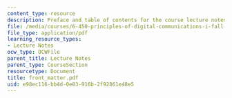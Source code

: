 ```yaml
---
content_type: resource
description: Preface and table of contents for the course lecture notes.
file: /media/courses/6-450-principles-of-digital-communications-i-fall-2006/e98ec116bb4d0e83916b2f92861e48e5_front_matter.pdf
file_type: application/pdf
learning_resource_types:
- Lecture Notes
ocw_type: OCWFile
parent_title: Lecture Notes
parent_type: CourseSection
resourcetype: Document
title: front_matter.pdf
uid: e98ec116-bb4d-0e83-916b-2f92861e48e5
---
```

